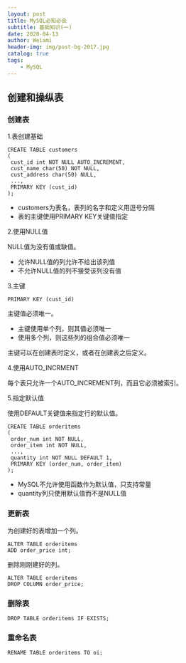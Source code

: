```yaml
---
layout: post
title: MySQL必知必会
subtitle: 基础知识(一)
date: 2020-04-13
author: Weiami
header-img: img/post-bg-2017.jpg
catalog: true
tags:
    - MySQL
---
```



## 创建和操纵表

### 创建表

1.表创建基础

```
CREATE TABLE customers
(
 cust_id int NOT NULL AUTO_INCREMENT,
 cust_name char(50) NOT NULL,
 cust_address char(50) NULL,
 ...,
 PRIMARY KEY (cust_id)
);
```

* customers为表名，表列的名字和定义用逗号分隔
* 表的主键使用PRIMARY KEY关键值指定

2.使用NULL值

NULL值为没有值或缺值。

* 允许NULL值的列允许不给出该列值
* 不允许NULL值的列不接受该列没有值

3.主键

`PRIMARY KEY (cust_id)`

主键值必须唯一。

* 主键使用单个列，则其值必须唯一
* 使用多个列，则这些列的组合值必须唯一

主键可以在创建表时定义，或者在创建表之后定义。

4.使用AUTO_INCRMENT

每个表只允许一个AUTO_INCREMENT列，而且它必须被索引。

5.指定默认值

使用DEFAULT关键值来指定行的默认值。

```
CREATE TABLE orderitems
(
 order_num int NOT NULL,
 order_item int NOT NULL,
 ...,
 quantity int NOT NULL DEFAULT 1,
 PRIMARY KEY (order_num, order_item)
);
```

* MySQL不允许使用函数作为默认值，只支持常量
* quantity列只使用默认值而不是NULL值

### 更新表

为创建好的表增加一个列。

```
ALTER TABLE orderitems
ADD order_price int;
```

删除刚刚建好的列。

```
ALTER TABLE orderitems
DROP COLUMN order_price;
```

### 删除表

`DROP TABLE orderitems IF EXISTS;`

### 重命名表

`RENAME TABLE orderitems TO oi;`
